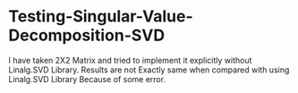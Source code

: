 # Testing-Singular-Value-Decomposition-SVD
I have taken 2X2 Matrix and tried to implement it explicitly without Linalg.SVD Library. Results are not Exactly same when compared with using Linalg.SVD Library Because of some error. 
